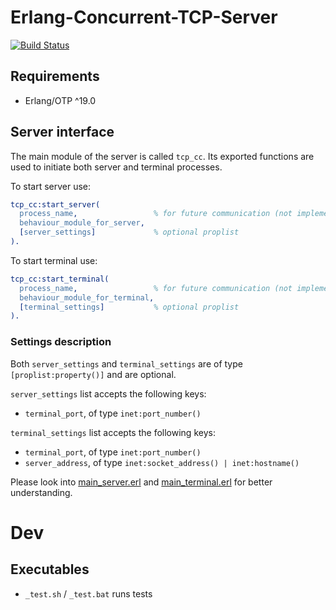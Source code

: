 # Erlang-Concurrent-TCP-Server

[![Build Status](https://travis-ci.org/M1nified/Erlang-Srv.svg?branch=master)](https://travis-ci.org/M1nified/Erlang-Srv)

## Requirements

- Erlang/OTP ^19.0

## Server interface

The main module of the server is called `tcp_cc`. Its exported functions are used to initiate both server and terminal processes.   

To start server use:
```erlang
tcp_cc:start_server(
  process_name,                 % for future communication (not implemented yet)
  behaviour_module_for_server,
  [server_settings]             % optional proplist
).
```
   
To start terminal use:
```erlang
tcp_cc:start_terminal(
  process_name,                 % for future communication (not implemented yet)
  behaviour_module_for_terminal,
  [terminal_settings]           % optional proplist
).
```

### Settings description

Both `server_settings` and `terminal_settings` are of type `[proplist:property()]` and are optional.

`server_settings` list accepts the following keys:
- `terminal_port`, of type `inet:port_number()`

`terminal_settings` list accepts the following keys:
- `terminal_port`, of type `inet:port_number()`
- `server_address`, of type `inet:socket_address() | inet:hostname()`

Please look into [main_server.erl](example_1/main_server.erl) and [main_terminal.erl](example_1/main_terminal.erl) for better understanding.


# Dev

## Executables

- `_test.sh` / `_test.bat` runs tests
